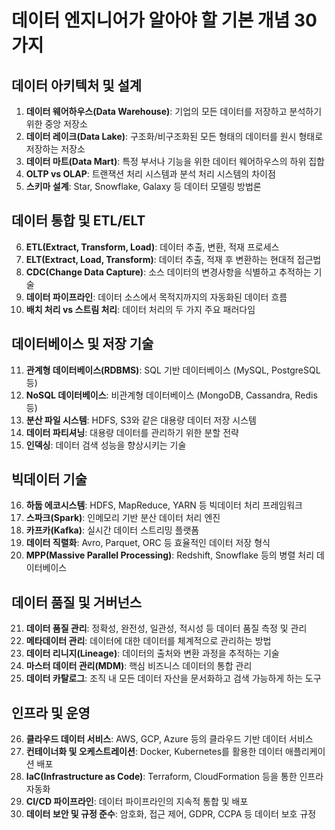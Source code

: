# 데이터 엔지니어가 알아야 할 기본 개념 30가지

## 데이터 아키텍처 및 설계
1. **데이터 웨어하우스(Data Warehouse)**: 기업의 모든 데이터를 저장하고 분석하기 위한 중앙 저장소
2. **데이터 레이크(Data Lake)**: 구조화/비구조화된 모든 형태의 데이터를 원시 형태로 저장하는 저장소
3. **데이터 마트(Data Mart)**: 특정 부서나 기능을 위한 데이터 웨어하우스의 하위 집합
4. **OLTP vs OLAP**: 트랜잭션 처리 시스템과 분석 처리 시스템의 차이점
5. **스키마 설계**: Star, Snowflake, Galaxy 등 데이터 모델링 방법론

## 데이터 통합 및 ETL/ELT
6. **ETL(Extract, Transform, Load)**: 데이터 추출, 변환, 적재 프로세스
7. **ELT(Extract, Load, Transform)**: 데이터 추출, 적재 후 변환하는 현대적 접근법
8. **CDC(Change Data Capture)**: 소스 데이터의 변경사항을 식별하고 추적하는 기술
9. **데이터 파이프라인**: 데이터 소스에서 목적지까지의 자동화된 데이터 흐름
10. **배치 처리 vs 스트림 처리**: 데이터 처리의 두 가지 주요 패러다임

## 데이터베이스 및 저장 기술
11. **관계형 데이터베이스(RDBMS)**: SQL 기반 데이터베이스 (MySQL, PostgreSQL 등)
12. **NoSQL 데이터베이스**: 비관계형 데이터베이스 (MongoDB, Cassandra, Redis 등)
13. **분산 파일 시스템**: HDFS, S3와 같은 대용량 데이터 저장 시스템
14. **데이터 파티셔닝**: 대용량 데이터를 관리하기 위한 분할 전략
15. **인덱싱**: 데이터 검색 성능을 향상시키는 기술

## 빅데이터 기술
16. **하둡 에코시스템**: HDFS, MapReduce, YARN 등 빅데이터 처리 프레임워크
17. **스파크(Spark)**: 인메모리 기반 분산 데이터 처리 엔진
18. **카프카(Kafka)**: 실시간 데이터 스트리밍 플랫폼
19. **데이터 직렬화**: Avro, Parquet, ORC 등 효율적인 데이터 저장 형식
20. **MPP(Massive Parallel Processing)**: Redshift, Snowflake 등의 병렬 처리 데이터베이스

## 데이터 품질 및 거버넌스
21. **데이터 품질 관리**: 정확성, 완전성, 일관성, 적시성 등 데이터 품질 측정 및 관리
22. **메타데이터 관리**: 데이터에 대한 데이터를 체계적으로 관리하는 방법
23. **데이터 리니지(Lineage)**: 데이터의 출처와 변환 과정을 추적하는 기술
24. **마스터 데이터 관리(MDM)**: 핵심 비즈니스 데이터의 통합 관리
25. **데이터 카탈로그**: 조직 내 모든 데이터 자산을 문서화하고 검색 가능하게 하는 도구

## 인프라 및 운영
26. **클라우드 데이터 서비스**: AWS, GCP, Azure 등의 클라우드 기반 데이터 서비스
27. **컨테이너화 및 오케스트레이션**: Docker, Kubernetes를 활용한 데이터 애플리케이션 배포
28. **IaC(Infrastructure as Code)**: Terraform, CloudFormation 등을 통한 인프라 자동화
29. **CI/CD 파이프라인**: 데이터 파이프라인의 지속적 통합 및 배포
30. **데이터 보안 및 규정 준수**: 암호화, 접근 제어, GDPR, CCPA 등 데이터 보호 규정
